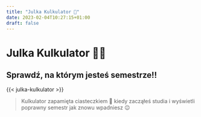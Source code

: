 ```yaml
---
title: "Julka Kulkulator 🧶"
date: 2023-02-04T10:27:15+01:00
draft: false
---
```



# Julka Kulkulator 🧶🧮
## Sprawdź, na którym jesteś semestrze!!

{{< julka-kulkulator >}}

> Kulkulator zapamięta ciasteczkiem 🍪 kiedy zacząłeś studia i wyświetli poprawny semestr jak znowu wpadniesz 😉
